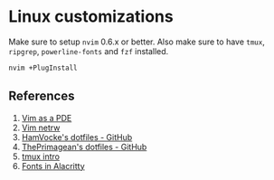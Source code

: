 # Linux customizations

Make sure to setup `nvim` 0.6.x or better. Also make sure to have `tmux`, `ripgrep`, `powerline-fonts` 
and `fzf` installed.

``` bash
nvim +PlugInstall
```

## References

1. [Vim as a PDE](https://blog.jez.io/vim-as-an-ide/)
1. [Vim netrw](https://shapeshed.com/vim-netrw/)
1. [HamVocke's dotfiles - GitHub](https://github.com/hamvocke/dotfiles)
1. [ThePrimagean's dotfiles - GitHub](https://github.com/ThePrimeagen/.dotfiles)
1. [tmux intro](https://www.hamvocke.com/blog/a-quick-and-easy-guide-to-tmux/)
1. [Fonts in Alacritty](https://www.behova.net/fonts-in-alacritty/)
